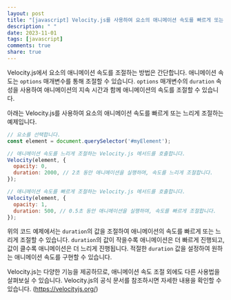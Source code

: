```yaml
---
layout: post
title: "[javascript] Velocity.js를 사용하여 요소의 애니메이션 속도를 빠르게 또는 느리게 조절할 수 있나요?"
description: " "
date: 2023-11-01
tags: [javascript]
comments: true
share: true
---
```


Velocity.js에서 요소의 애니메이션 속도를 조절하는 방법은 간단합니다. 애니메이션 속도는 `options` 매개변수를 통해 조절할 수 있습니다. `options` 매개변수의 `duration` 속성을 사용하여 애니메이션의 지속 시간과 함께 애니메이션의 속도를 조절할 수 있습니다. 

아래는 Velocity.js를 사용하여 요소의 애니메이션 속도를 빠르게 또는 느리게 조절하는 예제입니다.

```javascript
// 요소를 선택합니다.
const element = document.querySelector('#myElement');

// 애니메이션 속도를 느리게 조절하는 Velocity.js 메서드를 호출합니다.
Velocity(element, { 
  opacity: 0, 
  duration: 2000, // 2초 동안 애니메이션을 실행하며, 속도를 느리게 조절합니다.
});

// 애니메이션 속도를 빠르게 조절하는 Velocity.js 메서드를 호출합니다.
Velocity(element, { 
  opacity: 1, 
  duration: 500, // 0.5초 동안 애니메이션을 실행하며, 속도를 빠르게 조절합니다.
});
```

위의 코드 예제에서는 `duration`의 값을 조절하여 애니메이션의 속도를 빠르게 또는 느리게 조절할 수 있습니다. `duration`의 값이 작을수록 애니메이션은 더 빠르게 진행되고, 값이 클수록 애니메이션은 더 느리게 진행됩니다. 적절한 `duration` 값을 설정하여 원하는 애니메이션 속도를 구현할 수 있습니다.

Velocity.js는 다양한 기능을 제공하므로, 애니메이션 속도 조절 외에도 다른 사용법을 살펴보실 수 있습니다. Velocity.js의 공식 문서를 참조하시면 자세한 내용을 확인할 수 있습니다. (https://velocityjs.org/)